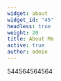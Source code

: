 ```yaml
---
widget: about
widget_id: "45"
headless: true
weight: 20
title: About Me
active: true
author: admin
---
```

544564564564